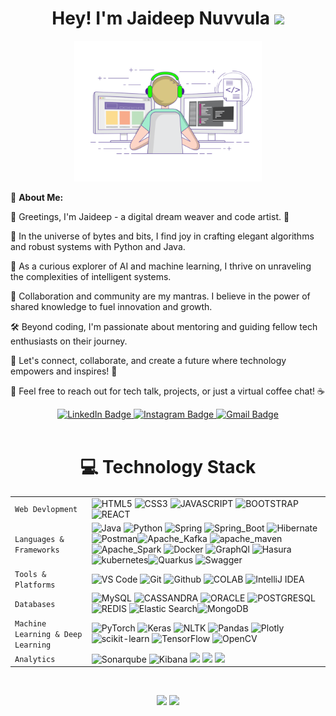 <div align="center">
  <h1>
    Hey! I'm Jaideep Nuvvula <img src="https://media.giphy.com/media/hvRJCLFzcasrR4ia7z/giphy.gif" width="25px">
  </h1>

</div>
<div id="header" align="center">
  <img src="https://raw.githubusercontent.com/devSouvik/devSouvik/master/gif3.gif" width="300"/>
</div>



🌟 **About Me:**

🌌 Greetings, I'm Jaideep - a digital dream weaver and code artist. 🎨

🚀 In the universe of bytes and bits, I find joy in crafting elegant algorithms and robust systems with Python and Java. 

🔬 As a curious explorer of AI and machine learning, I thrive on unraveling the complexities of intelligent systems.

👥 Collaboration and community are my mantras. I believe in the power of shared knowledge to fuel innovation and growth.

🛠️ Beyond coding, I'm passionate about mentoring and guiding fellow tech enthusiasts on their journey.

🤖 Let's connect, collaborate, and create a future where technology empowers and inspires! 🌟

💬 Feel free to reach out for tech talk, projects, or just a virtual coffee chat! ☕

<div id="badges" align= "center">
  <a href="https://www.linkedin.com/in/jaideep-nuvvula/">
    <img src="https://img.shields.io/badge/LinkedIn-blue?style=for-the-badge&logo=linkedin&logoColor=white" alt="LinkedIn Badge"/>
  </a>
  <a href="https://www.instagram.com/jaideepnuvvula/">
    <img src="https://img.shields.io/badge/Instagram-E4405F?style=for-the-badge&logo=instagram&logoColor=white" alt="Instagram Badge"/>
  </a>
  <a href="mailto:jaideep.nuvvula@gmail.com">
    <img src="https://img.shields.io/badge/Gmail-D14836?style=for-the-badge&logo=gmail&logoColor=white" alt="Gmail Badge"/>
  </a>
</div>


<br />

<h1 align="center">💻 Technology Stack</h1>

|               |           |
|       ---     |    ---    |
| `Web Devlopment`     | ![HTML5](https://img.shields.io/badge/HTML5-E34F26?style=for-the-badge&logo=html5&logoColor=white) ![CSS3](https://img.shields.io/badge/-CSS3-E24800?style=for-the-badge&logo=css3) ![JAVASCRIPT](https://img.shields.io/badge/-JavaScript-FE7601?style=for-the-badge&logo=javascript) ![BOOTSTRAP](https://img.shields.io/badge/Bootstrap-563D7C?style=for-the-badge&logo=bootstrap&logoColor=white) ![REACT](https://img.shields.io/badge/react-blue?style=for-the-badge&logo=react&logoColor=white)| 
| `Languages & Frameworks`   | ![Java](https://img.shields.io/badge/-java-%23ED8B00?style=for-the-badge&logo=Java&logoColor=white) ![Python](https://img.shields.io/badge/python-3670A0?style=for-the-badge&logo=python&logoColor=ffdd54)  ![Spring](https://img.shields.io/badge/Spring-6DB33F?style=for-the-badge&logo=spring&logoColor=white) ![Spring_Boot](https://img.shields.io/badge/Spring_Boot-F2F4F9?style=for-the-badge&logo=spring-boot) ![Hibernate](https://img.shields.io/badge/Hibernate-59666C?style=for-the-badge&logo=Hibernate&logoColor=white)![Postman](https://img.shields.io/badge/Postman-FF6C37?style=for-the-badge&logo=Postman&logoColor=white)![Apache_Kafka](https://img.shields.io/badge/Apache_Kafka-231F20?style=for-the-badge&logo=apache-kafka&logoColor=white) ![apache_maven](https://img.shields.io/badge/apache_maven-C71A36?style=for-the-badge&logo=apachemaven&logoColor=white) ![Apache_Spark](https://img.shields.io/badge/Apache_Spark-FFFFFF?style=for-the-badge&logo=apachespark&logoColor=#E35A16) ![Docker](https://img.shields.io/badge/Docker-2CA5E0?style=for-the-badge&logo=docker&logoColor=white) ![GraphQl](https://img.shields.io/badge/GraphQl-E10098?style=for-the-badge&logo=graphql&logoColor=white) ![Hasura](https://img.shields.io/badge/Hasura-1EB4D4?style=for-the-badge&logo=hasura&logoColor=white) ![kubernetes](https://img.shields.io/badge/kubernetes-326ce5.svg?&style=for-the-badge&logo=kubernetes&logoColor=white)![Quarkus](https://img.shields.io/badge/Quarkus-000000?style=for-the-badge&logo=quarkus) ![Swagger](https://img.shields.io/badge/Swagger-85EA2D?style=for-the-badge&logo=Swagger&logoColor=white)|
| `Tools & Platforms` | ![VS Code](https://img.shields.io/badge/Visual_Studio_Code-5D1A60?style=for-the-badge&logo=visual%20studio%20code&logoColor=white) ![Git](https://img.shields.io/badge/Git-682181?style=for-the-badge&logo=git&logoColor=white)  ![Github](https://img.shields.io/badge/GitHub-100000?style=for-the-badge&logo=github&logoColor=white) ![COLAB](https://img.shields.io/badge/Colab-F9AB00?style=for-the-badge&logo=googlecolab&color=525252) ![IntelliJ IDEA](https://img.shields.io/badge/IntelliJ_IDEA-000000.svg?style=for-the-badge&logo=intellij-idea&logoColor=white)| ![Amazon AWS](https://img.shields.io/badge/Amazon_AWS-FF9900?style=for-the-badge&logo=amazonaws&logoColor=white) ![Google Cloud](https://img.shields.io/badge/GoogleCloud-%234285F4.svg?style=for-the-badge&logo=google-cloud&logoColor=white) ![Jupyter](https://img.shields.io/badge/Jupyter-F37626.svg?&style=for-the-badge&logo=Jupyter&logoColor=white) ![eslint](https://img.shields.io/badge/eslint-3A33D1?style=for-the-badge&logo=eslint&logoColor=white) ![prettier](https://img.shields.io/badge/prettier-1A2C34?style=for-the-badge&logo=prettier&logoColor=F7BA3)|
| `Databases` | ![MySQL](https://img.shields.io/badge/-MySQL-307BBD?style=for-the-badge&logo=mysql&logoColor=white) ![CASSANDRA](https://img.shields.io/badge/Cassandra-1287B1?style=for-the-badge&logo=apache%20cassandra&logoColor=white) ![ORACLE](https://img.shields.io/badge/Oracle-F80000?style=for-the-badge&logo=Oracle&logoColor=white) ![POSTGRESQL](https://img.shields.io/badge/PostgreSQL-316192?style=for-the-badge&logo=postgresql&logoColor=white) 	![REDIS](https://img.shields.io/badge/redis-%23DD0031.svg?&style=for-the-badge&logo=redis&logoColor=white) ![Elastic Search](https://img.shields.io/badge/Elastic_Search-005571?style=for-the-badge&logo=elasticsearch&logoColor=white)![MongoDB](https://img.shields.io/badge/MongoDB-4EA94B?style=for-the-badge&logo=mongodb&logoColor=white)|
| `Machine Learning & Deep Learning` |  ![PyTorch](https://img.shields.io/badge/PyTorch-EE4C2C?style=for-the-badge&logo=pytorch&logoColor=white) ![Keras](https://img.shields.io/badge/Keras-%23D00000.svg?style=for-the-badge&logo=Keras&logoColor=white) ![NLTK](https://img.shields.io/badge/numpy-%23013243.svg?style=for-the-badge&logo=numpy&logoColor=white) ![Pandas](https://img.shields.io/badge/pandas-%23150458.svg?style=for-the-badge&logo=pandas&logoColor=white) ![Plotly](https://img.shields.io/badge/Plotly-%233F4F75.svg?style=for-the-badge&logo=plotly&logoColor=white) ![scikit-learn](https://img.shields.io/badge/scikit--learn-%23F7931E.svg?style=for-the-badge&logo=scikit-learn&logoColor=white) ![TensorFlow](https://img.shields.io/badge/TensorFlow-%23FF6F00.svg?style=for-the-badge&logo=TensorFlow&logoColor=white) ![OpenCV](https://img.shields.io/badge/OpenCV-27338e?style=for-the-badge&logo=OpenCV&logoColor=white)|
| `Analytics` | ![Sonarqube](https://img.shields.io/badge/Sonarqube-5190cf?style=for-the-badge&logo=sonarqube&logoColor=white) ![Kibana](https://img.shields.io/badge/Kibana-005571?style=for-the-badge&logo=Kibana&logoColor=white) ![](https://img.shields.io/badge/Splunk-000000?style=for-the-badge&logo=Splunk&logoColor=white) ![](https://img.shields.io/badge/Prometheus-000000?style=for-the-badge&logo=prometheus&labelColor=000000) ![](https://img.shields.io/badge/Grafana-F2F4F9?style=for-the-badge&logo=grafana&logoColor=orange&labelColor=F2F4F9)
<br/>

<p align="center">
	<img src="https://github-readme-streak-stats.herokuapp.com/?user=jnuvvula9&theme=dark" />
	<img src="https://github-readme-stats.vercel.app/api?username=jnuvvula9&hide=prs&show_icons=true&title_color=3380C4&icon_color=3380C4&text_color=edf2f7&bg_color=151515" /> 	
</p>
